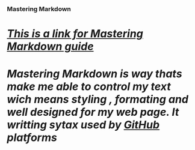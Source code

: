 ### Mastering Markdown
# *[This is a link for _Mastering Markdown_ guide](https://guides.github.com/features/mastering-markdown/)*
# *Mastering Markdown is way thats make me able to control my text wich means styling , formating and well designed for my web page. It writting sytax used by **[GitHub](https://github.com/)** platforms*
